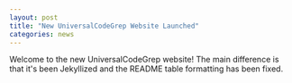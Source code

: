 ```yaml
---
layout: post
title: "New UniversalCodeGrep Website Launched"
categories: news
---
```


Welcome to the new UniversalCodeGrep website!  The main difference is that it's been Jekyllized and the README table formatting has been fixed.


